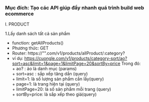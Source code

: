 ### Mục đích: Tạo các API giúp đẩy nhanh quá trình build web ecommerce

I. PRODUCT

1.Lấy danh sách tất cả sản phẩm
- function: getAllProducts()
- Phương thức: GET
- Router: https://"<your-website>".com/v1/products/allProduct/:category?
- ví dụ: https://cuongle.com/v1/products/category-sort/ao?sort=asc&limit=1&page=1&limitPage=20&sortBy=price
         Trong đó:<br/>
         + ao? : áo là danh mục (params)<br/>
         + sort=asc : sắp xếp tăng dần (query)<br/>
         + limit=1: là số lượng sản phẩm cần lấy(query)<br/>
         + page=1: là trang hiện tại (query)<br/>
         + limitPage=20: là số sản phẩm mỗi trang (query)<br/>
         + sortBy=price: là sắp xếp theo giá(query)<br/>

